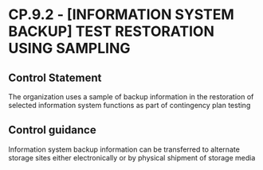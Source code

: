# CP.9.2 - \[INFORMATION SYSTEM BACKUP\] TEST RESTORATION USING SAMPLING

## Control Statement

The organization uses a sample of backup information in the restoration of selected information system functions as part of contingency plan testing

## Control guidance

Information system backup information can be transferred to alternate storage sites either electronically or by physical shipment of storage media
